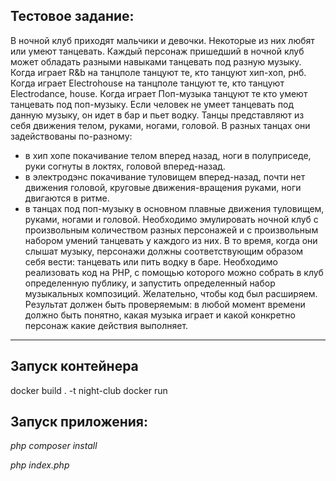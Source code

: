 ## Тестовое задание:

В ночной клуб приходят мальчики и девочки. Некоторые из них любят или умеют танцевать. Каждый персонаж пришедший в ночной клуб может обладать разными навыками танцевать под разную музыку.
Когда играет R&b на танцполе танцуют те, кто танцуют хип-хоп, рнб. Когда играет Electrohouse на танцполе танцуют те, кто танцуют Electrodance, house. Когда играет Поп-музыка танцуют те кто умеют танцевать под поп-музыку. Если человек не умеет танцевать под данную музыку, он идет в бар и пьет водку.
Танцы представляют из себя движения телом, руками, ногами, головой. В разных танцах они задействованы по-разному:
- в хип хопе покачивание телом вперед назад, ноги в полуприседе, руки согнуты в локтях, головой вперед-назад.
- в электродэнс покачивание туловищем вперед-назад, почти нет движения головой, круговые движения-вращения руками, ноги двигаются в ритме.
- в танцах под поп-музыку в основном плавные движения туловищем, руками, ногами и головой.
Необходимо эмулировать ночной клуб с произвольным количеством разных персонажей и с произвольным набором умений танцевать у каждого из них. В то время, когда они слышат музыку, персонажи должны соответствующим образом себя вести: танцевать или пить водку в баре.
Необходимо реализовать код на PHP, с помощью которого можно собрать в клуб определенную публику, и запустить определенный набор музыкальных композиций. Желательно, чтобы код был расширяем. Результат должен быть проверяемым: в любой момент времени должно быть понятно, какая музыка играет и какой конкретно персонаж какие действия выполняет.
___
## Запуск контейнера
docker build . -t night-club
docker run
## Запуск приложения:
_php composer install_

_php index.php_
